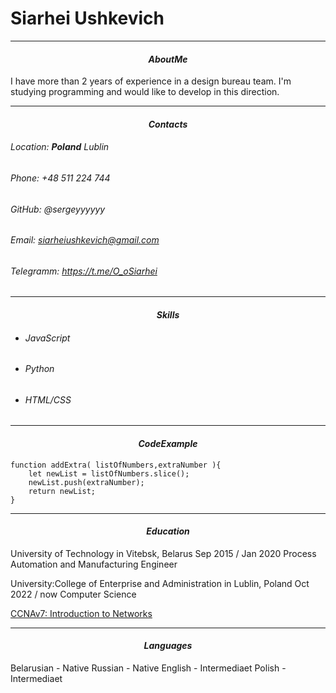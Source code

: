 # Siarhei Ushkevich
---
####  $$ About Me $$
I have more than 2 years of experience in a design bureau team. I'm studying 
programming and would like to develop in this direction.

---
####    $$ Contacts $$
######  Location:  __Poland__ Lublin
######  Phone: +48 511 224 744
######  GitHub: @sergeyyyyyy
######  Email: siarheiushkevich@gmail.com
######  Telegramm: https://t.me/O_oSiarhei

---
  ####   $$ Skills $$
- ###### JavaScript
- ###### Python
- ###### HTML/CSS
---
#### $$ Code Example $$
```
function addExtra( listOfNumbers,extraNumber ){
    let newList = listOfNumbers.slice();
    newList.push(extraNumber);
    return newList;
}
```
---
#### $$ Education $$
University of Technology in Vitebsk, Belarus
Sep 2015 / Jan 2020
Process Automation and Manufacturing Engineer

University:College of Enterprise and Administration in Lublin, Poland
Oct 2022 / now
Computer Science

[CCNAv7: Introduction to Networks](/Pdf/SiarheiUshkevich-Technologie%20Siec-certificate.pdf)

---
#### $$ Languages $$
Belarusian - Native
Russian - Native
English - Intermediaet
Polish - Intermediaet
